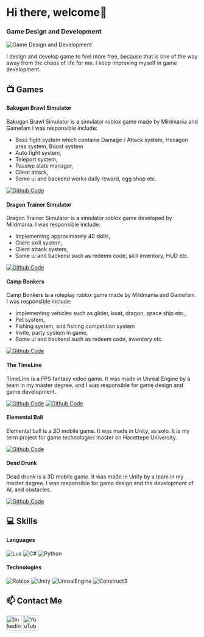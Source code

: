 # Hi there, welcome👋

### Game Design and Development
![Game Design and Development](https://media.licdn.com/dms/image/C4D16AQHLDv8NonbW3g/profile-displaybackgroundimage-shrink_350_1400/0/1642071703687?e=1703721600&v=beta&t=4F0VKFZVYUS7T1k4R7855RjsAQifEg7y9ueScyNiy5g)

I design and develop game to feel more free, because that is one of the way away from the chaos of life for me. 
I keep improving myself in game development.

## 📺 Games
#### Bakugan Brawl Simulator
Bakugan Brawl Simulator is a simulator roblox game made by Mildmania and Gamefam
I was responsible include:
* Boss fight system which contains Damage / Attack system, Hexagon area system, Boost system
* Auto fight system,
* Teleport system,
* Passive stats manager,
* Client attack,
* Some ui and backend works daily reward, egg shop etc.

[![Github Code](https://img.shields.io/badge/Watch-Gameplay-red)](https://youtu.be/OHs6FIFFMbA)

#### Dragon Trainer Simulator
Dragon Trainer Simulator is a simulator roblox game developed by Mildmania. 
I was responsible include:
* Implementing approximately 40 skills,
* Client skill system,
* Client attack system,
* Some ui and backend such as redeem code, skill inventory, HUD etc.
  
[![Github Code](https://img.shields.io/badge/Watch-Gameplay-red)](https://youtu.be/ScUchMptoq0)

#### Camp Bonkers
Camp Bonkers is a roleplay roblox game made by Mildmania and Gamefam. 
I was responsible include:
* Implementing vehicles such as glider, boat, dragon, space ship etc.,
* Pet system,
* Fishing system, and fishing competition system
* Invite, party system in game,
* Some ui and backend such as redeem code, inventory etc.

[![Github Code](https://img.shields.io/badge/Watch-Gameplay-red)](https://youtu.be/0L4pJaJG00U)

#### The TimeLine
TimeLine is a FPS fantasy video game. It was made in Unreal Engine by a team in my master degree, and I was responsible for game design and game development.

[![Github Code](https://img.shields.io/badge/Watch-Trailer-red)](https://www.youtube.com/watch?v=yiwHAE7WPzE&ab_channel=%C3%96merTEKEL%C4%B0)
[![Github Code](https://img.shields.io/badge/Watch-Gameplay-red)](https://www.youtube.com/watch?v=NdCwEoWfdss&t=340s&ab_channel=%C3%96merTEKEL%C4%B0)

#### Elemental Ball
Elemental ball is a 3D mobile game. It was made in Unity, as solo. It is my term project for game technologies master on  Hacettepe University.

[![Github Code](https://img.shields.io/badge/Watch-Trailer-red)](https://www.youtube.com/watch?v=66Di1eaOFA4&ab_channel=%C3%96merTEKEL%C4%B0)

#### Dead Drunk 
Dead drunk is a 3D mobile game. It was made in Unity by a team in my master degree. I was responsible for game design and the development of AI, and obstacles.

[![Github Code](https://img.shields.io/badge/Watch-Trailer-red)](https://www.youtube.com/watch?v=6X4OyhrwGjY&ab_channel=%C3%96merTEKEL%C4%B0)

## 💻 Skills

#### Languages 
<img alt="Lua" src="https://img.shields.io/badge/Lua-14354C.svg?logo=lua&logoColor=white"> <img alt="C#" src="https://custom-icon-badges.herokuapp.com/badge/C%23-68217A.svg?logo=cs2&logoColor=white"> <img alt="Python" src="https://img.shields.io/badge/Python-14354C.svg?logo=python&logoColor=white"> 

#### Technologies
![Roblox](https://img.shields.io/badge/Roblox%20Studio-00A2FF.svg?style=for-the-badge&logo=Roblox-Studio&logoColor=white)
![Unity](https://img.shields.io/badge/Unity-000000.svg?style=for-the-badge&logo=Unity&logoColor=white)
![UnrealEngine](https://img.shields.io/badge/Unreal%20Engine-0E1128.svg?style=for-the-badge&logo=Unreal-Engine&logoColor=white)
![Construct3](https://img.shields.io/badge/Construct%203-00FFDA.svg?style=for-the-badge&logo=Construct-3&logoColor=white)


## 📫 Contact Me
[<img src='https://cdn.jsdelivr.net/npm/simple-icons@3.0.1/icons/linkedin.svg' alt='linkedin' height='40'>](https://www.linkedin.com/in/omertekeli/)  [<img src='https://cdn.jsdelivr.net/npm/simple-icons@3.0.1/icons/youtube.svg' alt='YouTube' height='40'>](https://youtube.com/channel/UCCbr3f0EWfbGMmAD3a1OM0A) 
 


<!--
**omertekeli/omertekeli** is a ✨ _special_ ✨ repository because its `README.md` (this file) appears on your GitHub profile.

[<img src='https://cdn.jsdelivr.net/npm/simple-icons@3.0.1/icons/reddit.svg' alt='Reddit' height='40'>](https://www.reddit.com/user/omertekeli)
[<img src='https://cdn.jsdelivr.net/npm/simple-icons@3.0.1/icons/twitter.svg' alt='twitter' height='40'>](https://twitter.com/_omertekeli)

Here are some ideas to get you started:

- 🔭 I’m currently working on ...
- 🌱 I’m currently learning ...
- 👯 I’m looking to collaborate on ...
- 🤔 I’m looking for help with ...
- 💬 Ask me about ...
- 📫 How to reach me: ...
- 😄 Pronouns: ...
- ⚡ Fun fact: ...
https://img.shields.io/badge/LET-PLAY-green
[![Made with unity](https://img.shields.io/badge/Made%20with-Unity-57b9d3.svg?style=flat&logo=unity)](https://play.unity.com/mg/other/unitygamespublished)
[![Made with unity](https://img.shields.io/badge/Play-Game-green)](https://play.unity.com/mg/other/unitygamespublished)
Github Icon
[<img src='https://cdn.jsdelivr.net/npm/simple-icons@3.0.1/icons/github.svg' alt='github' height='40'>](https://github.com/omertekeli/OOP_theory)
[![Github Code](https://img.shields.io/badge/See-Code-blue)](https://github.com/omertekeli/OOP_theory)
[![Github Code](https://img.shields.io/badge/Watch-Trailer-red)](https://www.youtube.com/watch?v=me1qx8ky4zE&list=PL5zLTlaCwnmJP1VXD-uPDukaGBwvBMQZL&index=19)
YOUTUBE VİDEO
<a href="https://www.youtube.com/watch?v=me1qx8ky4zE&list=PL5zLTlaCwnmJP1VXD-uPDukaGBwvBMQZL&index=19"><img width="32px" alt="Youtube" title="Youtube" src="https://i.imgur.com/qiXu7b2.png"/></a>
SEE CODE
[![Github Code](https://img.shields.io/badge/See-Code-blue)](https://github.com/omertekeli/Dead_Drunk/tree/main/Scripts)
[![Github Code](https://img.shields.io/badge/See-Code-blue)](https://github.com/omertekeli/Elemental_Ball/tree/main/Assets/Scripts) 
-->
